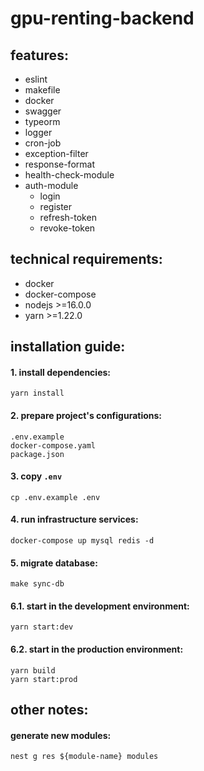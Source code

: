 # gpu-renting-backend

## features:
- eslint
- makefile
- docker
- swagger
- typeorm
- logger
- cron-job
- exception-filter
- response-format 
- health-check-module
- auth-module
    - login
    - register
    - refresh-token
    - revoke-token

## technical requirements:
- docker
- docker-compose
- nodejs >=16.0.0
- yarn >=1.22.0

## installation guide:
#### 1. install dependencies:
```
yarn install
```

#### 2. prepare project's configurations:
```
.env.example
docker-compose.yaml
package.json
```

#### 3. copy `.env`
```
cp .env.example .env
```

#### 4. run infrastructure services:
```
docker-compose up mysql redis -d
```

#### 5. migrate database:
```
make sync-db
```

#### 6.1. start in the development environment:
```
yarn start:dev
```

#### 6.2. start in the production environment:
```
yarn build
yarn start:prod
```

## other notes:
#### generate new modules:
```
nest g res ${module-name} modules
```

